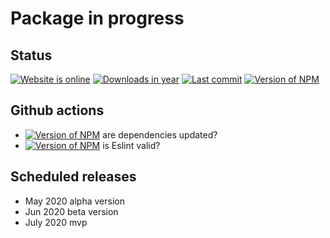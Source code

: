 # Package in progress

## Status

[![Website is online][web-up]][web-up]
[![Downloads in year][downloads-year]][downloads-year]
[![Last commit][last-commit]][last-commit]
[![Version of NPM][npm-version]][npm-version]

## Github actions

 - [![Version of NPM][check-npm-audit]][check-npm-audit] are dependencies updated?
 - [![Version of NPM][check-eslint-syntax]][check-eslint-syntax] is Eslint valid?


[web-up]: https://img.shields.io/website?color=green&url=http%3A%2F%2Fbearicorn.com
[downloads-year]: https://img.shields.io/npm/dy/bear?color=green
[npm-version]: https://img.shields.io/npm/v/bear?color=green
[last-commit]: https://img.shields.io/github/last-commit/ondrek/bear?color=green
[check-npm-audit]: https://img.shields.io/github/workflow/status/ondrek/bear/check-npm-audit?color=green&label=check-dependencies
[check-eslint-syntax]: https://img.shields.io/github/workflow/status/ondrek/bear/check-eslint-syntax?color=green&label=check-eslint

## Scheduled releases

 - May 2020 alpha version
 - Jun 2020 beta version
 - July 2020 mvp
